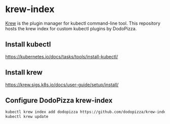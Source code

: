 # krew-index

[Krew](https://krew.sigs.k8s.io/) is the plugin manager for kubectl command-line tool. This repository hosts the krew index for custom kubectl plugins by DodoPizza.

## Install kubectl

<https://kubernetes.io/docs/tasks/tools/install-kubectl/>

## Install krew

<https://krew.sigs.k8s.io/docs/user-guide/setup/install/>

## Configure DodoPizza krew-index

```bash
kubectl krew index add dodopizza https://github.com/dodopizza/krew-index.git
kubectl krew update
```

